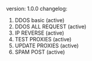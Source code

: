 version: 1.0.0
changelog:
1. DDOS basic (active)
2. DDOS ALL REQUEST (active)
3. IP REVERSE (active)
4. TEST PROXIES (active)
5. UPDATE PROXIES (active)
6. SPAM POST (active)